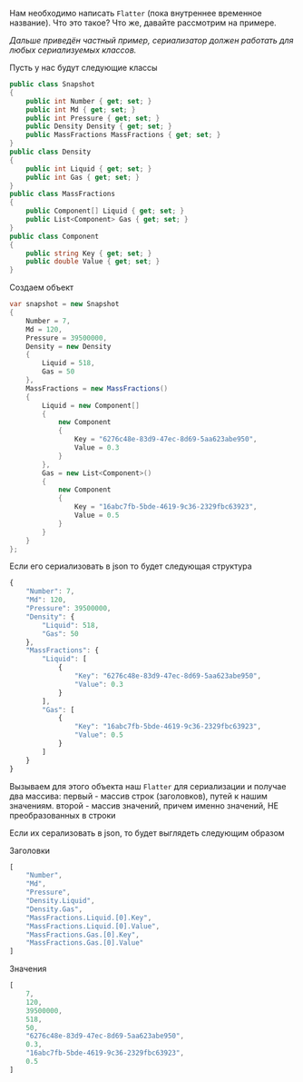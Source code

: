 
Нам необходимо написать `Flatter` (пока внутреннее временное название). Что это такое? Что же, давайте рассмотрим на примере.

_Дальше приведён частный пример, сериализатор должен работать для любых сериализуемых классов._

Пусть у нас будут следующие классы

```csharp
public class Snapshot
{
    public int Number { get; set; }
    public int Md { get; set; }
    public int Pressure { get; set; }
    public Density Density { get; set; }
    public MassFractions MassFractions { get; set; }
}
public class Density
{
    public int Liquid { get; set; }
    public int Gas { get; set; }
}
public class MassFractions
{
    public Component[] Liquid { get; set; }
    public List<Component> Gas { get; set; }
}
public class Component
{
    public string Key { get; set; }
    public double Value { get; set; }
}
```

Создаем объект
```csharp
var snapshot = new Snapshot
{
    Number = 7,
    Md = 120,
    Pressure = 39500000,
    Density = new Density
    {
        Liquid = 518,
        Gas = 50
    },
    MassFractions = new MassFractions()
    {
        Liquid = new Component[]
        {
            new Component
            {
                Key = "6276c48e-83d9-47ec-8d69-5aa623abe950",
                Value = 0.3
            }
        },
        Gas = new List<Component>()
        {
            new Component
            {
                Key = "16abc7fb-5bde-4619-9c36-2329fbc63923",
                Value = 0.5
            }
        }
    }
};
```

Если его сериализовать в json то будет следующая структура
```js
{
    "Number": 7,
    "Md": 120,
    "Pressure": 39500000,
    "Density": {
        "Liquid": 518,
        "Gas": 50
    },
    "MassFractions": {
        "Liquid": [
            {
                "Key": "6276c48e-83d9-47ec-8d69-5aa623abe950",
                "Value": 0.3
            }
        ],
        "Gas": [
            {
                "Key": "16abc7fb-5bde-4619-9c36-2329fbc63923",
                "Value": 0.5
            }
        ]
    }
}
```

Вызываем для этого объекта наш `Flatter` для сериализации и получае два массива: первый - массив строк (заголовков), путей к нашим значениям. второй - массив значений, причем именно значений, НЕ преобразованных в строки

Если их серализовать в json, то будет выглядеть следующим образом

Заголовки
```js
[
    "Number",
    "Md",
    "Pressure",
    "Density.Liquid",
    "Density.Gas",
    "MassFractions.Liquid.[0].Key",
    "MassFractions.Liquid.[0].Value",
    "MassFractions.Gas.[0].Key",
    "MassFractions.Gas.[0].Value"
]
```

Значения
```js
[
    7,
    120,
    39500000,
    518,
    50,
    "6276c48e-83d9-47ec-8d69-5aa623abe950",
    0.3,
    "16abc7fb-5bde-4619-9c36-2329fbc63923",
    0.5
]
```